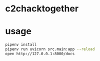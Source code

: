 # c2chacktogether


# usage 

```bash
pipenv install
pipenv run uvicorn src.main:app --reload
open http://127.0.0.1:8000/docs
```

